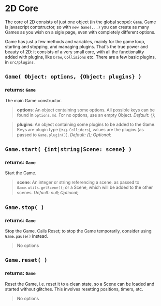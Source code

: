 2D Core
=======

The core of 2D consists of just one object (in the global scope): `Game`. Game is javascript contstructor, so with `new Game(...)` you can create as many Games as you wish on a sigle page, even with completely different options.

Game has just a few methods and variables, mainly for the game loop, starting and stopping, and managing plugins. That's the true power and beauty of 2D: it consists of a very small core, with all the functionality added with plugins, like `Draw`, `Collisions` etc. There are a few basic plugins, in `src/plugins`.




## `Game( Object: options, {Object: plugins} )`
### returns: `Game`

The main Game constructor.

> __options__: An object containing some options. All possible keys can be found in `options.md`. For no options, use an empty Object.
> *Default: {};*

> __plugins__: An object containing some plugins to be added to the Game. Keys are plugin type (e.g. `Colliders`), values are the plugins (as passed to `Game.plugin()`).
> *Default: {}; Optional;*


## `Game.start( {int|string|Scene: scene} )`
### returns: `Game`

Start the Game.

> __scene__: An integer or string referencing a scene, as passed to `Game.utils.getScene()`; or a Scene, which will be added to the other scenes.
> *Default: null; Optional;*


## `Game.stop( )`
### returns: `Game`

Stop the Game. Calls Reset; to stop the Game temporarily, consider using `Game.pause()` instead.

> No options


## `Game.reset( )`
### returns: `Game`

Reset the Game, i.e. reset it to a clean state, so a Scene can be loaded and started without glitches. This involves resetting positions, timers, etc.

> No options


